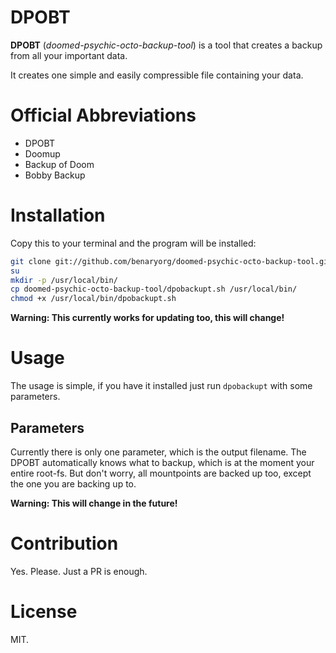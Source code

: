 # DPOBT

**DPOBT** (*doomed-psychic-octo-backup-tool*) is a tool that creates a backup
from all your important data.

It creates one simple and easily compressible file containing your data.

# Official Abbreviations

- DPOBT
- Doomup
- Backup of Doom
- Bobby Backup

# Installation

Copy this to your terminal and the program will be installed:

```bash
git clone git://github.com/benaryorg/doomed-psychic-octo-backup-tool.git
su
mkdir -p /usr/local/bin/
cp doomed-psychic-octo-backup-tool/dpobackupt.sh /usr/local/bin/
chmod +x /usr/local/bin/dpobackupt.sh
```

**Warning: This currently works for updating too, this will change!**

# Usage

The usage is simple, if you have it installed just run `dpobackupt` with some
parameters.

## Parameters

Currently there is only one parameter, which is the output filename.
The DPOBT automatically knows what to backup, which is at the moment your entire
root-fs.
But don't worry, all mountpoints are backed up too, except the one you are
backing up to.

**Warning: This will change in the future!**

# Contribution

Yes.
Please.
Just a PR is enough.

# License

MIT.

